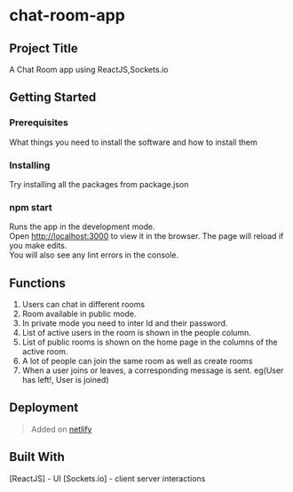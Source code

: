 # chat-room-app

## Project Title

A Chat Room app using ReactJS,Sockets.io

## Getting Started
### Prerequisites
What things you need to install the software and how to install them

### Installing
Try installing all the packages from package.json

### npm start

Runs the app in the development mode.\
Open [http://localhost:3000](http://localhost:3000) to view it in the browser.
The page will reload if you make edits.\
You will also see any lint errors in the console.

## Functions
1. Users can chat in different rooms
2. Room available in public mode.
3. In private mode you need to inter Id and their password. 
4. List of active users in the room is shown in the people column.
5. List of public rooms is shown on the home page in the columns of the active room.
6. A lot of people can join the same room as well as create rooms
7. When a user joins or leaves, a corresponding message is sent. eg(User has left!, User is joined)

## Deployment
> Added on [netlify](https://chat-room-application.netlify.app/)

## Built With
[ReactJS] - UI
[Sockets.io] - client server interactions